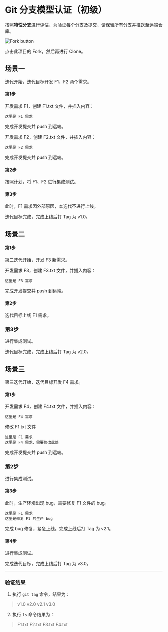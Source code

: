 # Git 分支模型认证（初级）

按照**特性分支**进行评估，为验证每个分支及提交，请保留所有分支并推送至远端仓库。

![Fork button](https://docs.github.com/assets/images/help/repository/fork_button.jpg)

点击此项目的 Fork，然后再进行 Clone。

## 场景一

迭代开始，迭代目标开发 F1、F2 两个需求。

#### 第1步

开发需求 F1，创建 F1.txt 文件，并插入内容：

```
这里是 F1 需求
```

完成开发提交并 push 到远端。

开发需求 F2，创建 F2.txt 文件，并插入内容：

```
这里是 F2 需求
```

完成开发提交并 push 到远端。

#### 第2步

按照计划，将 F1、F2 进行集成测试。

#### 第3步

此时，F1 需求因外部原因，本迭代不进行上线。

迭代目标完成，完成上线后打 Tag 为 v1.0。



## 场景二

#### 第1步

第二迭代开始，开发 F3 新需求。

开发需求 F3，创建 F3.txt 文件，并插入内容：

```
这里是 F3 需求
```

完成开发提交并 push 到远端。

#### 第2步

迭代目标上线 F1 需求。

### 第3步

进行集成测试。

迭代目标完成，完成上线后打 Tag 为 v2.0。



## 场景三

第三迭代开始，迭代目标开发 F4 需求。

#### 第1步

开发需求 F4，创建 F4.txt 文件，并插入内容：

```
这里是 F4 需求
```

修改 F1.txt 文件

```
这里是 F1 需求
这里是 F4 需求，需要修改此处
```

完成开发提交并 push 到远端。

### 第2步

进行集成测试。

#### 第3步

此时，生产环境出现 bug，需要修复 F1 文件的 bug。

```
这里是 F1 需求
这里是修复 F1 的生产 bug
```

完成 bug 修复，紧急上线。完成上线后打 Tag 为 v2.1。

#### 第4步

进行集成测试。

完成迭代目标，完成上线后打 Tag 为 v3.0。



----

### 验证结果

1. 执行 `git tag` 命令，结果为：

>v1.0
>v2.0
>v2.1
>v3.0

2. 执行 `ls` 命令结果为：

>  F1.txt   F2.txt   F3.txt   F4.txt

